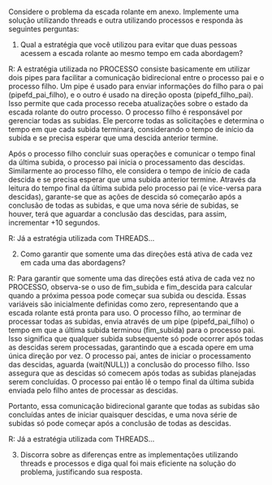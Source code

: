 Considere o problema da escada rolante em anexo. Implemente uma solução utilizando threads e outra utilizando processos e responda às seguintes perguntas:

1. Qual a estratégia que você utilizou para evitar que duas pessoas acessem a escada rolante ao mesmo tempo em cada abordagem?

  R: A estratégia utilizada no PROCESSO consiste basicamente em  utilizar dois pipes para facilitar a comunicação bidirecional entre o processo pai e o processo filho. Um pipe é usado para enviar informações do filho para o pai (pipefd_pai_filho), e o outro é usado na direção oposta (pipefd_filho_pai). Isso permite que cada processo receba atualizações sobre o estado da escada rolante do outro processo. O processo filho é responsável por gerenciar todas as subidas. Ele percorre todas as solicitações e determina o tempo em que cada subida terminará, considerando o tempo de início da subida e se precisa esperar que uma descida anterior termine.
  
   Após o processo filho concluir suas operações e comunicar o tempo final da última subida, o processo pai inicia o processamento das descidas. Similarmente ao processo filho, ele considera o tempo de início de cada descida e se precisa esperar que uma subida anterior termine. Através da leitura do tempo final da última subida pelo processo pai (e vice-versa para descidas), garante-se que as ações de descida só começarão após a conclusão de todas as subidas, e que uma nova série de subidas, se houver, terá que aguardar a conclusão das descidas, para assim, incrementar +10 segundos.

   R: Já a estratégia utilizada com THREADS...

2. Como garantir que somente uma das direções está ativa de cada vez em cada uma das abordagens?

  R: Para garantir que somente uma das direções está ativa de cada vez no PROCESSO, observa-se o uso de fim_subida e fim_descida para calcular quando a próxima pessoa pode começar sua subida ou descida. Essas variáveis são inicialmente definidas como zero, representando que a escada rolante está pronta para uso. O processo filho, ao terminar de processar todas as subidas, envia através de um pipe (pipefd_pai_filho) o tempo em que a última subida terminou (fim_subida) para o processo pai. Isso significa que qualquer subida subsequente só pode ocorrer após todas as descidas serem processadas, garantindo que a escada opere em uma única direção por vez. O processo pai, antes de iniciar o processamento das descidas, aguarda (wait(NULL)) a conclusão do processo filho. Isso assegura que as descidas só comecem após todas as subidas planejadas serem concluídas. O processo pai então lê o tempo final da última subida enviada pelo filho antes de processar as descidas.
  
  Portanto, essa comunicação bidirecional garante que todas as subidas são concluídas antes de iniciar quaisquer descidas, e uma nova série de subidas só pode começar após a conclusão de todas as descidas.

   R: Já a estratégia utilizada com THREADS...

3. Discorra sobre as diferenças entre as implementações utilizando threads e processos e diga qual foi mais eficiente na solução do problema, justificando sua resposta.

